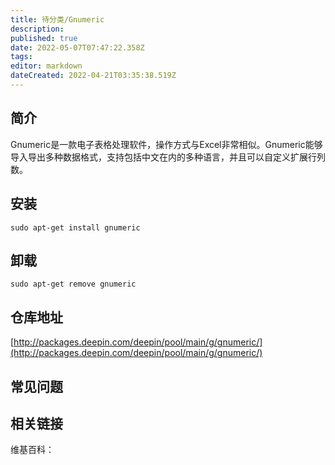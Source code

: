 ```yaml
---
title: 待分类/Gnumeric
description: 
published: true
date: 2022-05-07T07:47:22.358Z
tags: 
editor: markdown
dateCreated: 2022-04-21T03:35:38.519Z
---
```


## 简介

Gnumeric是一款电子表格处理软件，操作方式与Excel非常相似。Gnumeric能够导入导出多种数据格式，支持包括中文在内的多种语言，并且可以自定义扩展行列数。

## 安装

`sudo apt-get install gnumeric`

## 卸载

`sudo apt-get remove gnumeric`

## 仓库地址

[http://packages.deepin.com/deepin/pool/main/g/gnumeric/](http://packages.deepin.com/deepin/pool/main/g/gnumeric/)

## 常见问题

## 相关链接

维基百科：

